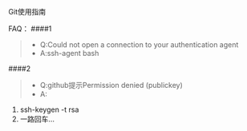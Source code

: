 Git使用指南

FAQ：
####1
>* Q:Could not open a connection to your authentication agent
>* A:ssh-agent bash

####2
>* Q:github提示Permission denied (publickey)
>* A:  
  
  1) ssh-keygen -t rsa  
  2) 一路回车...


